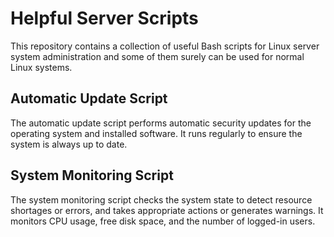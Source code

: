 # Helpful Server Scripts

This repository contains a collection of useful Bash scripts for Linux server system administration and some of them surely can be used for normal Linux systems.




## Automatic Update Script

The automatic update script performs automatic security updates for the operating system and installed software. It runs regularly to ensure the system is always up to date.

## System Monitoring Script

The system monitoring script checks the system state to detect resource shortages or errors, and takes appropriate actions or generates warnings. It monitors CPU usage, free disk space, and the number of logged-in users.